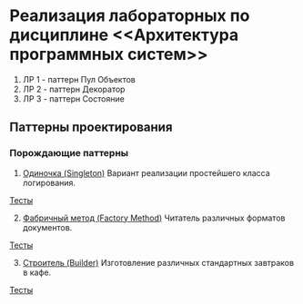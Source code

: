 # Реализация лабораторных по дисциплине <<Архитектура программных систем>>

1. ЛР 1 - паттерн Пул Объектов
2. ЛР 2 - паттерн Декоратор
3. ЛР 3 - паттерн Состояние

## Паттерны проектирования
### Порождающие паттерны

1. [Одиночка (Singleton)](/src/Singleton/)
Вариант реализации простейшего класса логирования. 

[Тесты](/test/Singleton/MainTest.php)

2. [Фабричный метод (Factory Method)](/src/FactoryMethod/)
Читатель различных форматов документов. 

[Тесты](/test/FactoryMethod/Test.php)

3. [Строитель (Builder)](/src/Builder)
Изготовление различных стандартных завтраков в кафе. 

[Тесты](/test/Builder/MainTest.php)
